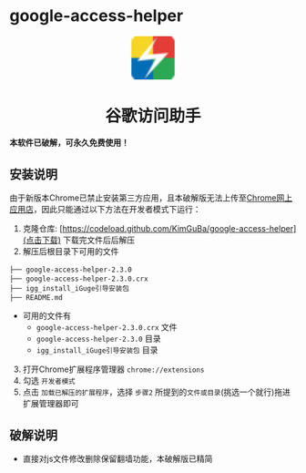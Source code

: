 # google-access-helper
<p align="center"><img width="15%" src="./logo.png" /></p>
<h1 align="center">谷歌访问助手</h1>

**本软件已破解，可永久免费使用！**

## 安装说明

由于新版本Chrome已禁止安装第三方应用，且本破解版无法上传至[Chrome网上应用店](https://chrome.google.com/webstore)，因此只能通过以下方法在开发者模式下运行：

1. 克隆仓库: [https://codeload.github.com/KimGuBa/google-access-helper](点击下载) 下载完文件后后解压
2. 解压后根目录下可用的文件
```
├── google-access-helper-2.3.0
├── google-access-helper-2.3.0.crx
├── igg_install_iGuge引导安装包
├── README.md
```
+ 可用的文件有
    + `google-access-helper-2.3.0.crx` 文件
    + `google-access-helper-2.3.0` 目录
    + `igg_install_iGuge引导安装包` 目录

3. 打开Chrome扩展程序管理器 `chrome://extensions`
4. 勾选 `开发者模式`
5. 点击 `加载已解压的扩展程序`，选择 `步骤2` 所提到的`文件或目录`(挑选一个就行)拖进扩展管理器即可

## 破解说明
- 直接对js文件修改删除保留翻墙功能，本破解版已精简
